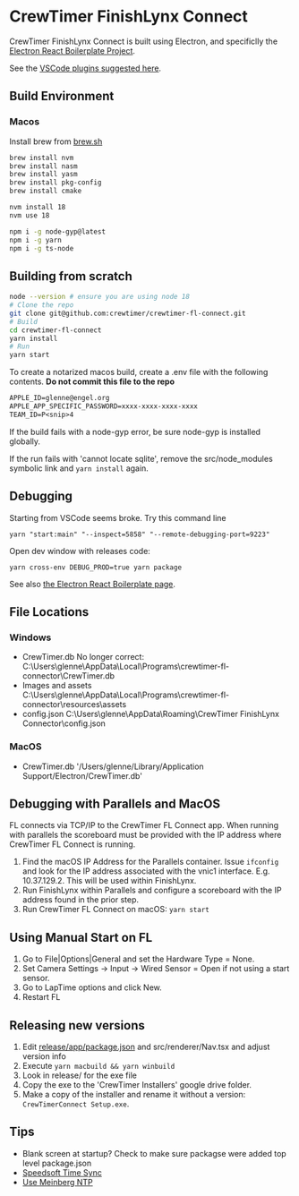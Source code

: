 # CrewTimer FinishLynx Connect

CrewTimer FinishLynx Connect is built using Electron, and specificlly
the [Electron React Boilerplate Project](https://electron-react-boilerplate.js.org/docs/installation/).

See the [VSCode plugins suggested here](https://electron-react-boilerplate.js.org/docs/editor-configuration).

## Build Environment

### Macos

Install brew from [brew.sh](https://brew.sh)

```bash
brew install nvm
brew install nasm
brew install yasm
brew install pkg-config
brew install cmake

nvm install 18
nvm use 18

npm i -g node-gyp@latest
npm i -g yarn
npm i -g ts-node
```

## Building from scratch


```bash
node --version # ensure you are using node 18
# Clone the repo
git clone git@github.com:crewtimer/crewtimer-fl-connect.git
# Build
cd crewtimer-fl-connect
yarn install
# Run
yarn start

```

To create a notarized macos build, create a .env file with the following contents.  **Do not commit this file to the repo**

```txt
APPLE_ID=glenne@engel.org
APPLE_APP_SPECIFIC_PASSWORD=xxxx-xxxx-xxxx-xxxx
TEAM_ID=P<snip>4
```

If the build fails with a node-gyp error, be sure node-gyp is installed globally.

If the run fails with 'cannot locate sqlite', remove the src/node_modules symbolic link and `yarn install` again.

## Debugging

Starting from VSCode seems broke. Try this command line

`yarn "start:main" "--inspect=5858" "--remote-debugging-port=9223"`

Open dev window with releases code:

`yarn cross-env DEBUG_PROD=true yarn package`

See also [the Electron React Boilerplate page](https://electron-react-boilerplate.js.org/docs/packaging).

## File Locations

### Windows

* CrewTimer.db No longer correct: C:\\Users\\glenne\\AppData\\Local\\Programs\\crewtimer-fl-connector\\CrewTimer.db
* Images and assets C:\\Users\\glenne\\AppData\\Local\\Programs\\crewtimer-fl-connector\\resources\assets
* config.json C:\\Users\\glenne\\AppData\Roaming\\CrewTimer FinishLynx Connector\\config.json

### MacOS

* CrewTimer.db '/Users/glenne/Library/Application Support/Electron/CrewTimer.db'

## Debugging with Parallels and MacOS

FL connects via TCP/IP to the CrewTimer FL Connect app. When running with parallels the
scoreboard must be provided with the IP address where CrewTimer FL Connect is running.

1. Find the macOS IP Address for the Parallels container. Issue `ifconfig` and look for the IP address associated with the vnic1 interface. E.g. 10.37.129.2. This will be used within FinishLynx.
2. Run FinishLynx within Parallels and configure a scoreboard with the IP address found in the prior step.
3. Run CrewTimer FL Connect on macOS: `yarn start`

## Using Manual Start on FL

1. Go to File|Options|General and set the Hardware Type = None.
2. Set Camera Settings -> Input -> Wired Sensor = Open if not using a start sensor.
3. Go to LapTime options and click New.
4. Restart FL

## Releasing new versions

1. Edit [release/app/package.json](release/app/package.json) and src/renderer/Nav.tsx and adjust version info
2. Execute `yarn macbuild && yarn winbuild`
3. Look in release/ for the exe file
4. Copy the exe to the 'CrewTimer Installers' google drive folder.
5. Make a copy of the installer and rename it without a version: `CrewTimerConnect Setup.exe`.

## Tips

* Blank screen at startup? Check to make sure packagse were added top level package.json
* [Speedsoft Time Sync](https://www.speed-soft.de/software/time_sync/index.php)
* [Use Meinberg NTP](https://www.meinbergglobal.com/english/sw/ntp.htm)
